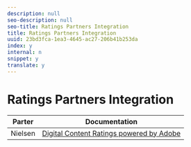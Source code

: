 ```yaml
---
description: null
seo-description: null
seo-title: Ratings Partners Integration
title: Ratings Partners Integration
uuid: 23bd3fca-1ea3-4645-ac27-206b41b253da
index: y
internal: n
snippet: y
translate: y
---
```


# Ratings Partners Integration


|  Parter  | Documentation  |
|---|---|
|  Nielsen  |[ Digital Content Ratings powered by Adobe](https://marketing.adobe.com/resources/help/en_US/sc/appmeasurement/hbvideo/nielsen/)  |


